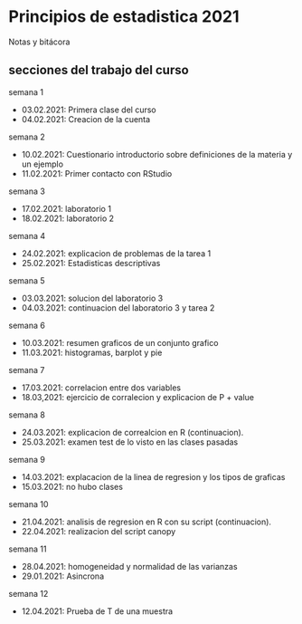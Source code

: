 # Principios de estadistica 2021
Notas y bitácora
## secciones del trabajo del curso 

semana 1
+ 03.02.2021: Primera clase del curso 
+ 04.02.2021: Creacion de la cuenta 

semana 2
+ 10.02.2021: Cuestionario introductorio sobre definiciones de la materia y un ejemplo
+ 11.02.2021: Primer contacto con RStudio


semana 3 
+ 17.02.2021: laboratorio 1 
+ 18.02.2021: laboratorio 2 

semana 4
+ 24.02.2021: explicacion de problemas de la tarea 1 
+ 25.02.2021: Estadisticas descriptivas 

semana 5 
+ 03.03.2021: solucion del laboratorio 3
+ 04.03.2021: continuacion del laboratorio 3 y tarea 2

semana 6
+ 10.03.2021: resumen graficos de un conjunto grafico
+ 11.03.2021: histogramas, barplot y pie

semana 7
+ 17.03.2021: correlacion entre dos variables
+ 18.03,2021: ejercicio de corralecion y explicacion de P + value

semana 8 
+ 24.03.2021: explicacion de correalcion en R (continuacion).
+ 25.03.2021: examen test de lo visto en las clases pasadas

semana 9
+ 14.03.2021: explacacion de la linea de regresion y los tipos de graficas 
+ 15.03.2021: no hubo clases

semana 10 
+ 21.04.2021: analisis de regresion en R con su script (continuacion).
+ 22.04.2021: realizacion del script canopy

semana 11
+ 28.04.2021: homogeneidad y normalidad de las varianzas 
+ 29.01.2021: Asincrona 

semana 12
+ 12.04.2021: Prueba de T de una muestra 
